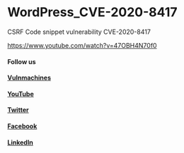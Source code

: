 # WordPress_CVE-2020-8417
CSRF Code snippet vulnerability CVE-2020-8417

https://www.youtube.com/watch?v=47OBH4N70f0

#### Follow us 
#### [Vulnmachines](https://www.twitter.com/vulnmachines)
#### [YouTube](https://www.youtube.com/c/vulnmachines)
#### [Twitter](https://www.twitter.com/vulnmachines)
#### [Facebook](https://www.facebook.com/vulnmachines)
#### [LinkedIn](https://www.linkedin.com/company/vulnmachines)
